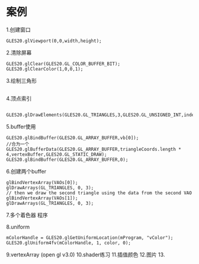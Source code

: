# 案例

1.创建窗口
```
GLES20.glViewport(0,0,width,height);
```
2.清除屏幕
```
GLES20.glClear(GLES20.GL_COLOR_BUFFER_BIT);
GLES20.glClearColor(1,0,0,1);
```
3.绘制三角形
```

```
4.顶点索引
````
 GLES20.glDrawElements(GLES20.GL_TRIANGLES,3,GLES20.GL_UNSIGNED_INT,indexBuffer);
````
5.buffer使用
```
GLES20.glBindBuffer(GLES20.GL_ARRAY_BUFFER,vb[0]);
//合为一个
GLES20.glBufferData(GLES20.GL_ARRAY_BUFFER,triangleCoords.length * 4,vertexBuffer,GLES20.GL_STATIC_DRAW);
GLES20.glBindBuffer(GLES20.GL_ARRAY_BUFFER,0);
```
6.创建两个buffer
```
glBindVertexArray(VAOs[0]);
glDrawArrays(GL_TRIANGLES, 0, 3);
// then we draw the second triangle using the data from the second VAO
glBindVertexArray(VAOs[1]);
glDrawArrays(GL_TRIANGLES, 0, 3);
```
7.多个着色器  程序

8.uniform
```
mColorHandle = GLES20.glGetUniformLocation(mProgram, "vColor");
GLES20.glUniform4fv(mColorHandle, 1, color, 0);
```
9.vertexArray (open gl v3.0)
10.shader练习
11.插值颜色
12.图片
13.

























